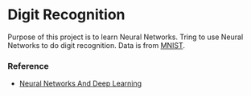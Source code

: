 # Digit Recognition

Purpose of this project is to learn Neural Networks. Tring to use Neural Networks to do digit recognition. Data is from [MNIST](http://yann.lecun.com/exdb/mnist/). 

### Reference
 - [Neural Networks And Deep Learning](http://neuralnetworksanddeeplearning.com)
